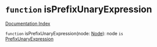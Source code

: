 # `function` isPrefixUnaryExpression

[Documentation Index](../README.md)

`function` isPrefixUnaryExpression(node: [Node](../interface.Node/README.md)): node `is` [PrefixUnaryExpression](../interface.PrefixUnaryExpression/README.md)